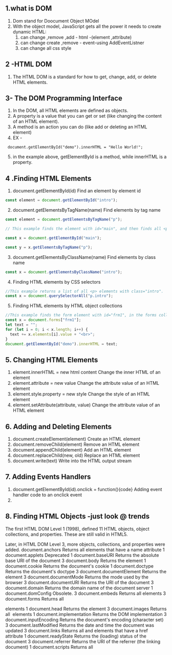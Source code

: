 ## 1.what is DOM
1. Dom stand for Doocument Object MOdel
2. With the object model, JavaScript gets all the power it needs to create dynamic HTML:
    1. can change ,remove ,add - html -(element ,attribute)
    2. can change create ,remove - event-using AddEventListner
    3. can change all css style

## 2 -HTML DOM
1. The HTML DOM is a standard for how to get, change, add, or delete HTML elements.

## 3- The DOM Programming Interface
1. In the DOM, all HTML elements are defined as objects.
2. A property is a value that you can get or set (like changing the content of an HTML element).
3. A method is an action you can do (like add or deleting an HTML element)
4. EX -
```JS 
 document.getElementById("demo").innerHTML = "Hello World!";
```
5. in the example above, getElementById is a method, while innerHTML is a property. 


## 4 .Finding HTML Elements
1. document.getElementById(id)         	    Find an element by element id
```js
const element = document.getElementById("intro");
```
2. document.getElementsByTagName(name)	    Find elements by tag name
```js
const element = document.getElementsByTagName("p");

// This example finds the element with id="main", and then finds all <p> elements inside "main":

const x = document.getElementById("main");

const y = x.getElementsByTagName("p");
```
3. document.getElementsByClassName(name)	Find elements by class name
```js
const x = document.getElementsByClassName("intro");
```
4. Finding HTML elements by CSS selectors
```js
//This example returns a list of all <p> elements with class="intro".
const x = document.querySelectorAll("p.intro");

```

5. Finding HTML elements by HTML object collections
```js
//This example finds the form element with id="frm1", in the forms collection, and displays all element
const x = document.forms["frm1"];
let text = "";
for (let i = 0; i < x.length; i++) {
  text += x.elements[i].value + "<br>";
}
document.getElementById("demo").innerHTML = text;

```

## 5. Changing HTML Elements
1. element.innerHTML =  new html content	Change the inner HTML of an element
2. element.attribute = new value	        Change the attribute value of an HTML element
3. element.style.property = new style	    Change the style of an HTML element
4. element.setAttribute(attribute, value)	Change the attribute value of an HTML element

## 6. Adding and Deleting Elements
1. document.createElement(element)	  Create an HTML element
2. document.removeChild(element)	  Remove an HTML element
3. document.appendChild(element)	  Add an HTML element
4. document.replaceChild(new, old)	  Replace an HTML element
5. document.write(text)	          Write into the HTML output stream

## 7. Adding Events Handlers
1. document.getElementById(id).onclick = function(){code}	 Adding event handler code to an onclick event
2. 

## 8. Finding HTML Objects -just look @ trends
The first HTML DOM Level 1 (1998), defined 11 HTML objects, object collections, and properties. These are still valid in HTML5.

Later, in HTML DOM Level 3, more objects, collections, and properties were added.
document.anchors	Returns all <a> elements that have a name attribute	1
document.applets	Deprecated	1
document.baseURI	Returns the absolute base URI of the document	3
document.body	Returns the <body> element	1
document.cookie	Returns the document's cookie	1
document.doctype	Returns the document's doctype	3
document.documentElement	Returns the <html> element	3
document.documentMode	Returns the mode used by the browser	3
document.documentURI	Returns the URI of the document	3
document.domain	Returns the domain name of the document server	1
document.domConfig	Obsolete.	3
document.embeds	Returns all <embed> elements	3
document.forms	Returns all <form> elements	1
document.head	Returns the <head> element	3
document.images	Returns all <img> elements	1
document.implementation	Returns the DOM implementation	3
document.inputEncoding	Returns the document's encoding (character set)	3
document.lastModified	Returns the date and time the document was updated	3
document.links	Returns all <area> and <a> elements that have a href attribute	1
document.readyState	Returns the (loading) status of the document	3
document.referrer	Returns the URI of the referrer (the linking document)	1
document.scripts	Returns all <script> elements	3
document.strictErrorChecking	Returns if error checking is enforced	3
document.title	Returns the <title> element	1
document.URL	Returns the complete URL of the document	1

## 9. Changing HTML Content
1. The HTML DOM allows JavaScript to change the content of HTML elements.
2. To change the content of an HTML element, use this syntax:
    1. document.getElementById(id).innerHTML = new HTML
```js
<html>
<body>

<p id="p1">Hello World!</p>

<script>
document.getElementById("p1").innerHTML = "New text!";
</script>

</body>
</html>

```

## 10.Changing the Value of an Attribute
1. To change the value of an HTML attribute, use this syntax:
    1. document.getElementById(id).attribute = new value
```js
<!DOCTYPE html>
<html>
<body>

<img id="myImage" src="smiley.gif">

<script>
document.getElementById("myImage").src = "landscape.jpg";
</script>

</body>
</html>
```

## 11. JavaScript Form Validation

```html
<form name="myForm" action="/action_page.php" onsubmit="return validateForm()" method="post">
Name: <input type="text" name="fname">
<input type="submit" value="Submit">
</form>
```
```js
function validateForm() {
  let x = document.forms["myForm"]["fname"].value;
  if (x == "") {
    alert("Name must be filled out");
    return false;
  }
}
```

## 12 JavaScript Can Validate Numeric Input
```js
<!DOCTYPE html>
<html>
<body>

<h2>JavaScript Validation</h2>

<p>Please input a number between 1 and 10:</p>

<input id="numb">

<button type="button" onclick="myFunction()">Submit</button>

<p id="demo"></p>

<script>
function myFunction() {
  // Get the value of the input field with id="numb"
  let x = document.getElementById("numb").value;
  // If x is Not a Number or less than one or greater than 10
  let text;
  if (isNaN(x) || x < 1 || x > 10) {
    text = "Input not valid";
  } else {
    text = "Input OK";
  }
  document.getElementById("demo").innerHTML = text;
}
</script>

</body>
</html> 

```

## 13. Changing HTML Style
```js
<html>
<body>

<p id="p2">Hello World!</p>

<script>
document.getElementById("p2").style.color = "blue";
</script>

</body>
</html>

```

## 13. Event Listner
```js
element.addEventListener("click", myFunction);

function myFunction() {
  alert ("Hello World!");
}
```
1. The addEventListener() method allows you to **add many events to the same element**, without overwriting existing events:
```js
element.addEventListener("click", myFunction);
element.addEventListener("click", mySecondFunction);
```
2. You can add events of different types to the same element:
```js
element.addEventListener("mouseover", myFunction);
element.addEventListener("click", mySecondFunction);
element.addEventListener("mouseout", myThirdFunction);
```

## 14. Event Bubbling and capturing
1. bubbling the inner most element's event is handled first and then the outer: the <p> element's click event is handled first, then the <div> element's click event.

2. capturing the outer most element's event is handled first and then the inner: the <div> element's click event will be handled first, then the <p> element's click event.

3. With the addEventListener() method you can specify the propagation type by using the "useCapture" parameter:
    1. addEventListener(event, function, useCapture);

4. The default value is false, which will use the bubbling propagation, when the value is set to true, the event uses the capturing propagation.

```js
document.getElementById("myP").addEventListener("click", myFunction, true);
document.getElementById("myDiv").addEventListener("click", myFunction, true);
```
## 15. The removeEventListener() method
1. The removeEventListener() method removes event handlers that have been attached with the addEventListener() method:
    1. element.removeEventListener("mousemove", myFunction);

## 16. DOM Collections
1. The getElementsByTagName() method returns an HTMLCollection object.
2. An HTMLCollection object is an **array-like list (collection)** of HTML elements.
3.  The following code selects all <p> elements in a document:
```js
<!DOCTYPE html>
<html>
<body>

<h2>JavaScript HTML DOM</h2>

<p>Hello World!</p>

<p>Hello Norway!</p>

<p id="demo"></p>

<script>
const myCollection = document.getElementsByTagName("p");

document.getElementById("demo").innerHTML = "The innerHTML of the second paragraph is: " + myCollection[1].innerHTML;

</script>

</body>
</html>

```
4. The elements in the collection can be accessed by an index number.
5. To access the second <p> element you can write:
    1. myCollection[1]

6. HTML HTMLCollection Length
    1. The length property is useful when **you want to loop through** the elements in a collection:
    2. Change the text color of all <p> elements:
    3. ```js
         const myCollection = document.getElementsByTagName("p");
        for (let i = 0; i < myCollection.length; i++) {
        myCollection[i].style.color = "red";
        }
        ```
    4. An HTMLCollection is NOT an array!
    5. An HTMLCollection may look like an array, but it is not.
    6. However, you cannot use array methods like valueOf(), pop(), push(), or join() on an HTMLCollection.

17. Remaining topic - DOM NODEs ,DOM Collection ,Dom node list 
    from hree " https://www.w3schools.com/js/js_htmldom_navigation.asp"

